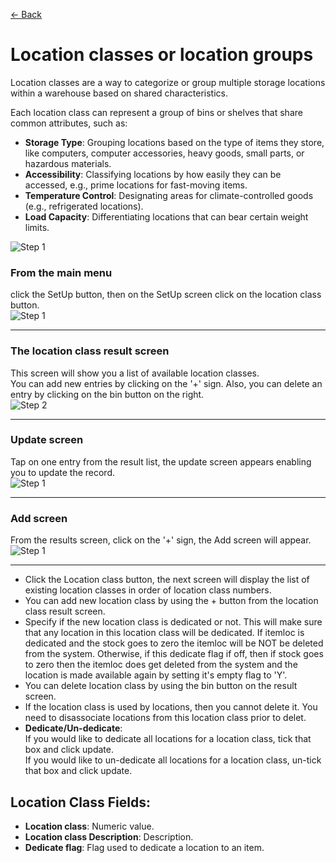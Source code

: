 [← Back](miniWMSConfiguration.md)

# Location classes or location groups

Location classes are a way to categorize or group multiple storage locations within a warehouse based on shared characteristics.

Each location class can represent a group of bins or shelves that share common attributes, such as:

- **Storage Type**: Grouping locations based on the type of items they store, like computers, computer accessories, heavy goods, small parts, or hazardous materials.
- **Accessibility**: Classifying locations by how easily they can be accessed, e.g., prime locations for fast-moving items.
- **Temperature Control**: Designating areas for climate-controlled goods (e.g., refrigerated locations).
- **Load Capacity**: Differentiating locations that can bear certain weight limits.

![Step 1](asset/locationClass.png)

### From the main menu 
click the SetUp button, then on the SetUp screen click on the location class button.  
![Step 1](asset/SetUp.png)

---

### The location class result screen  
This screen will show you a list of available location classes.  
You can add new entries by clicking on the '+' sign. Also, you can delete an entry by clicking on the bin button on the right.  
![Step 2](asset/locclass1.png)

---

### Update screen  
Tap on one entry from the result list, the update screen appears enabling you to update the record.  
![Step 1](asset/locclass2.png)

---

### Add screen  
From the results screen, click on the '+' sign, the Add screen will appear.  
![Step 1](asset/locclass3.png)

---

- Click the Location class button, the next screen will display the list of existing location classes in order of location class numbers.
- You can add new location class by using the + button from the location class result screen.
- Specify if the new location class is dedicated or not. This will make sure that any location in this location class will be dedicated. If itemloc is dedicated and the stock goes to zero the itemloc will be NOT be deleted from the system. Otherwise, if this dedicate flag if off, then if stock goes to zero then the itemloc does get deleted from the system and the location is made available again by setting it's empty flag to 'Y'.
- You can delete location class by using the bin button on the result screen.
- If the location class is used by locations, then you cannot delete it. You need to disassociate locations from this location class prior to delet.
- **Dedicate/Un-dedicate**:  
    If you would like to dedicate all locations for a location class, tick that box and click update.  
    If you would like to un-dedicate all locations for a location class, un-tick that box and click update.  
  

## Location Class Fields:

- **Location class**: Numeric value.
- **Location class Description**: Description.
- **Dedicate flag**: Flag used to dedicate a location to an item.

